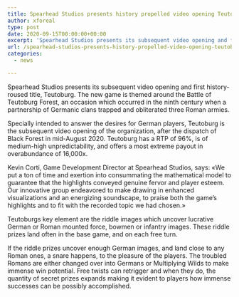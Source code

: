 ```yaml
---
title: Spearhead Studios presents history propelled video opening Teutoburg
author: xforeal 
type: post
date: 2020-09-15T00:00:00+00:00
excerpt: 'Spearhead Studios presents its subsequent video opening and first history-propelled title, Teutoburg '
url: /spearhead-studios-presents-history-propelled-video-opening-teutoburg/
categories:
  - news

---
```

Spearhead Studios presents its subsequent video opening and first history-roused title, Teutoburg. The new game is themed around the Battle of Teutoburg Forest, an occasion which occurred in the ninth century when a partnership of Germanic clans trapped and obliterated three Roman armies. 

Specially intended to answer the desires for German players, Teutoburg is the subsequent video opening of the organization, after the dispatch of Black Forest in mid-August 2020. Teutoburg has a RTP of 96&percnt;, is of medium-high unpredictability, and offers a most extreme payout in overabundance of 16,000x. 

Kevin Corti, Game Development Director at Spearhead Studios, says: &#171;We put a ton of time and exertion into consummating the mathematical model to guarantee that the highlights conveyed genuine fervor and player esteem. Our innovative group endeavored to make drawing in enhanced visualizations and an energizing soundscape, to praise both the game&#8217;s highlights and to fit with the recorded topic we had chosen.&#187; 

Teutoburgs key element are the riddle images which uncover lucrative German or Roman mounted force, bowmen or infantry images. These riddle prizes land often in the base game, and on each free turn. 

If the riddle prizes uncover enough German images, and land close to any Roman ones, a snare happens, to the pleasure of the players. The troubled Romans are either changed over into Germans or Multiplying Wilds to make immense win potential. Free twists can retrigger and when they do, the quantity of secret prizes expands making it evident to players how immense successes can be possibly accomplished.